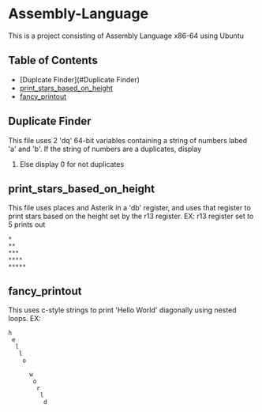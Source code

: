 # Assembly-Language
This is a project consisting of Assembly Language x86-64 using Ubuntu
## Table of Contents
* [Duplcate Finder](#Duplicate Finder)
* [print_stars_based_on_height](#print_stars_based_on_height)
* [fancy_printout](#fancy_printout)


## Duplicate Finder
This file uses 2 'dq' 64-bit variables containing a string of numbers
labed 'a' and 'b'. If the string of numbers are a duplicates, display
1. Else display 0 for not duplicates

## print_stars_based_on_height
This file uses places and Asterik in a 'db' register, and uses that
register to print stars based on the height set by the r13 register.
EX: r13 register set to 5 prints out

    *
    **
    ***
    ****
    *****


## fancy_printout
This uses c-style strings to print 'Hello World' diagonally using
nested loops.
EX: 

    h
     e
      l
       l
        o
         
          w
           o
            r
             l
              d

